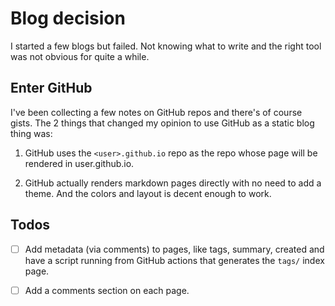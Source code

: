 # Blog decision

I started a few blogs but failed. Not knowing what to write and the right tool
was not obvious for quite a while.


## Enter GitHub

I've been collecting a few notes on GitHub repos and there's of course gists.
The 2 things that changed my opinion to use GitHub as a static blog thing was:

1. GitHub uses the `<user>.github.io` repo as the repo whose page will be
   rendered in user.github.io.

2. GitHub actually renders markdown pages directly with no need to add a theme.
   And the colors and layout is decent enough to work.


## Todos

- [ ]  Add metadata (via comments) to pages, like tags, summary, created and
       have a script running from GitHub actions that generates the `tags/`
       index page.

- [ ]  Add a comments section on each page.
